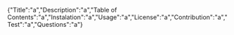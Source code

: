 {"Title":"a","Description":"a","Table of Contents":"a","Instalation":"a","Usage":"a","License":"a","Contribution":"a","Test":"a","Questions":"a"}